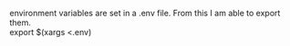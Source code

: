 
environment variables are set in a .env file.  From this I am able to export them.  
export $(xargs <.env)
